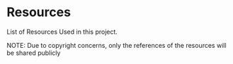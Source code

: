 <h1> Resources </h1>

<p> List of Resources Used in this project. </p>

<p> NOTE: Due to copyright concerns, only the references of the resources will be shared publicly </p>

